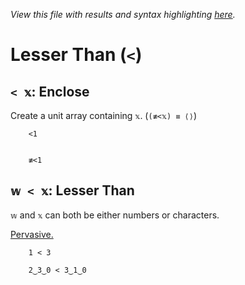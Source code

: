 *View this file with results and syntax highlighting [here](https://mlochbaum.github.io/BQN/help/enclose_lessthan.html).*

# Lesser Than (`<`)

## `< 𝕩`: Enclose

Create a unit array containing `𝕩`. (`(≢<𝕩) ≡ ⟨⟩`)


        <1


        ≢<1



## `𝕨 < 𝕩`: Lesser Than

`𝕨` and `𝕩` can both be either numbers or characters.

[Pervasive.](../doc/arithmetic.md#pervasion)

        1 < 3

        2‿3‿0 < 3‿1‿0

